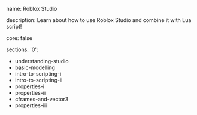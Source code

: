 name: Roblox Studio

description: Learn about how to use Roblox Studio and combine it with Lua script!

core: false

sections: 
    '0': 
- understanding-studio
- basic-modelling
- intro-to-scripting-i
- intro-to-scripting-ii
- properties-i
- properties-ii
- cframes-and-vector3
- properties-iii
